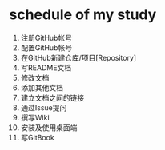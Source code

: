 # schedule of my study
1. 注册GitHub帐号
1. 配置GitHub帐号
1. 在GitHub新建仓库/项目[Repository]
1. 写README文档
1. 修改文档
1. 添加其他文档
1. 建立文档之间的链接
1. 通过Issue提问
1. 撰写Wiki
1. 安装及使用桌面端
1. 写GitBook
